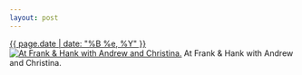 ```yaml
---
layout: post
---
```


<p>
  <time><a href="/247">{{ page.date | date: "%B %e, %Y" }}</a></time>
  <a href="/247"><img src="{{ site.assets_url }}/247-640.jpg" srcset="{{ site.assets_url }}/247-1280.jpg 1280w, {{ site.assets_url }}/247-960.jpg 960w, {{ site.assets_url }}/247-640.jpg 640w, {{ site.assets_url }}/247-320.jpg 320w" sizes="(min-width: 700px) 50vw, calc(100vw - 2rem)" alt="At Frank &amp; Hank with Andrew and Christina." /></a>
  <span>At Frank &amp; Hank with Andrew and Christina.</span>
</p>
